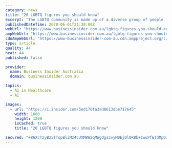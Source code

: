 ```yaml
---
category: news
title: "20 LGBTQ figures you should know"
excerpt: "The LGBTQ community is made up of a diverse group of people from all over the world, and some have left their mark in powerful ways."
publishedDateTime: 2020-06-01T21:38:00Z
webUrl: "https://www.businessinsider.com.au/lgbtq-figures-you-should-know-2020-5"
ampWebUrl: "https://www.businessinsider.com.au/lgbtq-figures-you-should-know-2020-5/amp"
cdnAmpWebUrl: "https://www-businessinsider-com-au.cdn.ampproject.org/c/s/www.businessinsider.com.au/lgbtq-figures-you-should-know-2020-5/amp"
type: article
quality: 44
heat: 44
published: false

provider:
  name: Business Insider Australia
  domain: businessinsider.com.au

topics:
  - AI in Healthcare
  - AI

images:
  - url: "https://i.insider.com/5ed176fa3ad8613dbe717645"
    width: 1600
    height: 1200
    isCached: true
    title: "20 LGBTQ figures you should know"

secured: "+86XcTzyBz5TTopBliMz4CUXM8W2qMWgOgszvyM0Ej0lQR8b+zwuPfETdMpOJ938xLu4ctOf3zFO9GDBoaXKWk+/Zckf+WdPiPjUpXf3TL4N1LpobnDM883Ccpn8WQ+iJj1GRR2VJDKHHBZkecrFVFpc066zjUizINLTtg7T4iBLcDfD3vwMifF+v/GMl3xgXYYzYlUMKNS5wnwPnwaE0gBa4WejhGTq/gkUWAUWPgM3sRJQ/93p3YHf7yJo0jzeuYXao1H4bY1hOOJdfU1yE4kmCFfKFFAWbZ7Vy7tOQJJiGaGiZB3RwaVhTnHlArkM;oo9Bk8VHE5nAcR7LSoiU9Q=="
---
```


